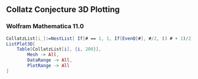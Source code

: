 
## Collatz Conjecture 3D Plotting

### Wolfram Mathematica 11.0
```Mathematica
CollatzList[i_]:=NestList[ If[# == 1, 1, If[EvenQ[#], #/2, (3 # + 1)/2]] &, i, 100] (*This is a list for plotting.*)
ListPlot3D[
    Table[CollatzList[i], {i, 200}],
        Mesh -> All,
        DataRange -> All,
        PlotRange -> All
]
 ```

